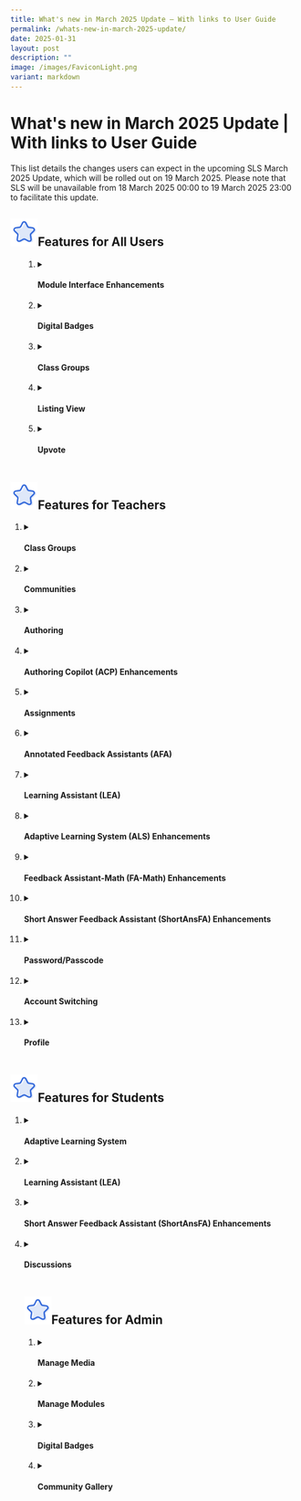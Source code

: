 ```yaml
---
title: What's new in March 2025 Update — With links to User Guide
permalink: /whats-new-in-march-2025-update/
date: 2025-01-31
layout: post
description: ""
image: /images/FaviconLight.png
variant: markdown
---
```

<h1>What's new in March 2025 Update | With links to User Guide</h1>
<p>This list details the changes users can expect in the upcoming SLS March 2025 Update, which will be rolled out on 19 March 2025. Please note that SLS will be unavailable from 18 March 2025 00:00 to 19 March 2025 23:00 to facilitate this update.</p>
<h2><img src="/images/Icons/Star.svg" style="width:3rem; display: inline;">Features for All Users</h2>
<ul>
<ol>
<li><details><summary><h4>Module Interface Enhancements</h4></summary>
<ol>
<li>Teachers and students can choose between "Standard” and “Wide” modes for modules under “Appearance Settings”. </li>
<li>The left menu can be pinned for easy reference to the module plan.</li>
<li>The navigation bar at the bottom of the module is enhanced for easier navigation across pages, activities and sections.</li>
<li> A “Top” button is also added for quick navigation to the top of each page.</li>
</ol></details></li>

<li><details><summary><h4>Digital Badges</h4></summary>
<ol>
<li><a target="_blank" href="/teacher-user-guide/gamify/game-stories-and-collectibles/">Digital badges</a> can be earned by students and teachers (as students) upon meeting set conditions when attempting MOE Library modules.</li>
<li>These digital badges will be displayed on their <a target="_blank" href="/teacher-user-guide/customise/view-and-edit-profile/">Profile subpages</a>, which can be viewed by clicking on their avatars.</li>
</ol>
</details></li>
<li><details><summary><h4>Class Groups</h4></summary>
<ol>
<li>Teachers and students can click on the class group icon in the top left corner of their assignment to navigate back to their class group.</li>
<li>Teachers and students can view each class group forum topic and poll as a unique page with a unique URL.</li>
<li>Teachers and students can search for their class groups in the Class Groups listing page using the search bar.</li>
<li>The user interface for class groups has been enhanced. When viewing members in class groups, teachers and students can see the listing of all members, including their avatars.</li>
</ol>
</details></li>
<li><details><summary><h4>Listing View</h4></summary>
<ol><li><a target="_blank" href="/student-user-guide/discover/access-self-study-resources/">Resource</a> and <a target="_blank" href="/teacher-user-guide/assess/view-assignments/">assignment listings</a> will default to the list view. The system will retain teachers' and students' preferred view based on their last access on the same device.</li>
</ol></details></li>
<li><details><summary><h4>Upvote</h4></summary>
<ol>
<li><a target="_blank" href="/teacher-user-guide/collaborate/post-and-comment-in-the-forum/">Teachers</a> and <a target="_blank" href="/student-user-guide/collaborate/view-and-respond-in-the-forum/">students</a> can vote for posts in discussions and class group forums. This feature can be enabled or disabled by teachers.</li>
<li>Teachers and students can <a target="_blank" href="/teacher-user-guide/discover/leave-reviews/">vote</a> for modules in the MOE Library (for both teachers and students) and the Community Gallery (for teachers only). They can also <a target="_blank" href="/teacher-user-guide/discover/search-for-resources/">sort</a> their search results by “Most Voted ".</li>

</ol>
<li><details><summary><h4>Discussions and Forums</h4></summary>
<ol>
<li><a target="_blank" href="/teacher-user-guide/collaborate/post-and-comment-in-the-forum/">Teachers</a> and <a target="_blank" href="/student-user-guide/collaborate/view-and-respond-in-the-forum/">students</a> can view the latest comments for each post in discussions and class group forums without needing to open the post. They can also sort posts by “Latest” and “Most Voted”.</li>

<li>Avatars of teachers and students are&nbsp;shown next to their names in posts and comments.</li>

</ol></details></li>

<li><details><summary><h4>Google Enhancements</h4></summary>
<ol>
<li>When viewing Google documents, a tooltip has been added to indicate which Google Drive account the file is shared with.</li>
</ol>
</details></li>
	
<li><details><summary><h4>Module Credits</h4></summary>
<ol>
<li>Teachers and students can see who created the module in MOE Library (for both teachers and students) or Community Gallery (for teachers only) and to whom it is credited under the <a target="_blank" href="/teacher-user-guide/discover/view-module-details/">Module Details</a> subpage. Clicking on the names of the authors and contributors will open their Profile subpages.</li>
</ol>
</details></li>
</details></li></ol>
	</ul>

<h2><img src="/images/Icons/Star.svg" style="width:3rem; display: inline;">Features for Teachers</h2>
<ol>
<li><details><summary><h4>Class Groups</h4></summary>
<ol>
<li>Teachers can update their class group settings to enable direct join requests via <a target="_blank" href="/teacher-user-guide/organise/create-class-groups-and-communities/">a class group URL</a>. They will have the ability to review and <a target="_blank" href="/teacher-user-guide/organise/add-teachers-as-students-to-a-class-group/">approve or reject</a> these requests. Notifications will be sent to both teachers and students once a request has been approved.</li>
<li> Owners and co-teachers of class groups can <a target="_blank" href="/teacher-user-guide/organise/view-and-restore-past-class-groups/">restore past class groups</a> as active class groups.</li>
<li>Teachers can now set class group expiry year to <a target="_blank" href="/teacher-user-guide/organise/create-class-groups-and-communities/">"No Expiry”</a>.</li>
<li>Teachers will no longer be added as liaison teachers when their Teacher-as-Student accounts are added to class groups.</li>
<li><a target="_blank" href="/teacher-user-guide/organise/manage-class-group-resources/">Teachers</a> can see the name of the teacher who is editing the class group resource when they try to resume or edit the resource.</li>
</ol>
</details></li>
<li><details><summary><h4>Communities</h4></summary>
<ol>
<li>Teachers can <a target="_blank" href="/teacher-user-guide/organise/create-class-groups-and-communities/"> create communities</a> to collaborate and share resources with other teachers.</li>
<li>Teachers can <a target="_blank" href="/teacher-user-guide/organise/create-class-groups-and-communities/">search for and request to join communities</a> in “Browse Communities”.</li>
<li>Community owners can <a target="_blank" href="/teacher-user-guide/organise/create-class-groups-and-communities/">review and manage membership requests</a>, approving or rejecting them as needed. Teachers will receive notifications once their requests to join the community are approved.</li>
<li>Teachers can convert existing class groups into communities.</li>
</ol>
</details></li>
<li><details><summary><h4>Authoring</h4></summary>
<ol>
<li><strong>Prioritisation</strong>: Teachers can select topics/subtopics for ALS to prioritise in recommending to students in class groups, and alert students to these recommendations by sending notifications.</li>
<li><strong>Linked Activities</strong>: Teachers can <a target="_blank" href="/teacher-user-guide/discover/link-activities-in-als-content/">link activities</a>  to be recommended in a series in ALS.</li>
</ol>
</details></li>
<li><details><summary><h4>Authoring Copilot (ACP) Enhancements</h4></summary>
<ol>
<li>Teachers can <a target="_blank" href="/teacher-user-guide/author/use-authoring-copilot-to-create-new-activities-components/">upload more than one knowledge base</a> as reference for ACP when generating content, which can be used across different sections in a module.</li>
<li>Teachers can <a target="_blank" href="/teacher-user-guide/author/use-authoring-copilot-to-create-new-activities-components/">upload PDFs and images</a> as part of the section knowledge base.</li>
</ol>
</details></li>
<li><details><summary><h4>Assignments</h4></summary>
<ul>
<li><strong>Linked Assignments:</strong>
<ol>
<li>Teachers can assign modules as <a target="_blank" href="/teacher-user-guide/assign/create-assignments/">linked assignments</a> within and across multiple class groups. While editing the assigned module, all linked assignments will be paused, and  <a target="_blank" href="/teacher-user-guide/assign/edit-assignments/">changes made will be applied to all linked assignments</a>.</li>
</ol>
</li>
<li><strong>Editing:</strong>
<ol>
<li>Teachers can preview assignments and resources as students after they have been assigned.</li>
<li>Teachers can <a target="_blank" href="/teacher-user-guide/author/add-free-response-questions/">edit</a> the suggested answer field and description in rubrics for Free-Response Questions even after students have attempted them. This also applies to self-study resources.</li>
<li>Teachers can also <a target="_blank" href="/teacher-user-guide/assess/edit-quizzes/">edit</a> certain fields, such as the Quiz Title and Description, after the module has been assigned and students have started attempting the questions in the Quiz. </li>
</ol>
</li>
<li><strong>Google Enhancement:</strong>
<ol>
<li>Teachers can access their students’ Google Response files, including those saved as drafts.</li>
<li>There is improved handling of Google Response questions for team activities.</li>
</ol>
</li>
<li><strong>Print-to-Scan Enhancements</strong>
<ol>
<li>There will be placeholders in the question paper when the question body is empty.</li>
<li>The size of response boxes for Free-Response Questions will vary based on the response size settings.</li>
<li>Students’ handwritten mathematical working can be evaluated using FA-Math after their response sheets are submitted using <a target="_blank" href="/teacher-user-guide/assess/print-to-scan/">Print-To-Scan</a>.</li>
</ol>
</li>
<li><strong>Aggregated Student Response Enhancements</strong>
<ol>
<li>All responses for Free-Response Questions on the Student Responses page will be expanded by default. Action buttons in the Student Responses table will be displayed without requiring students to be selected first.</li>
</ol>
</li>
<li><strong>Heatmap Enhancements</strong>
<ol>
<li>A <a target="_blank" href="/teacher-user-guide/assess/monitor-students-responses-in-an-assignment/">Refresh</a> button is added to the Heatmap for easy retrieval of the most updated Heatmap status.</li>
<li><a target="_blank" href="/teacher-user-guide/assess/monitor-students-responses-in-an-assignment/">Visual indicators</a> atop each question offer a quick overview of student performance; clicking an indicator takes teachers directly to the Student Responses page.</li>
<li>Heatmap indicators now clearly show student participation in ITTs, polls and discussions.</li>
<li>Teachers can filter for sections and activities more easily. </li>
<li>There is improved navigation between Heatmaps and assignments. Teachers can navigate to the activity level of the question/component in the Monitor Assignment page when they click on the "Monitor" icon in interaction boards and Student Responses page.</li>
<li>Teachers will be directed back to the previous page when they click on the back button when they are in interaction boards or Student Responses page. </li>
</ol>
</li>
</ul>
</details></li>
<li><details><summary><h4>Annotated Feedback Assistants (AFA)</h4></summary>
<ol>
<li>Teachers can use <a target="_blank" href="/teacher-user-guide/assess/add-annotated-feedback-assistant/">Annotated Feedback Assistant</a> for Free-Response Questions to provide in-line feedback in the form of annotation cards on student responses.</li>
<li>Teachers can select up to 2 feedback references (suggested answer, rubrics or error tags) for Annotated Feedback Assistant to reference when evaluating students’ responses.</li>
</ol>
</details></li>
<li><details><summary><h4>Learning Assistant (LEA)</h4></summary>
<ol>
<li>Teachers can set up a <a target="_blank" href="/teacher-user-guide/author/activate-learning-assistant-in-interactive-component/">Learning Assistant in a Discussion component</a> to allow students to interact with.</li>
<li>Teachers can select predetermined roles (e.g., Discussion Facilitator, Idea Generator) or customise their own instructions, set interaction limits and add knowledge base(s) for Learning Assistant to anchor its response to.</li>
<li>Teachers can <a target="_blank" href="/teacher-user-guide/author/activate-learning-assistant-in-interactive-component/">view students’ chat history</a> with Learning Assistant.</li>
</ol>
</details></li>
<li><details><summary><h4>Adaptive Learning System (ALS) Enhancements</h4></summary>
<ol>
<li>Teachers can <a target="_blank" href="/teacher-user-guide/author/add-section-adaptive/"> create Section (Adaptive)</a> in a module where they can select the desired learning loop, topic, and assign ALS content directly to students.</li>
<li>Teachers can <a target="_blank" href="/teacher-user-guide/author/add-section-adaptive/">track students’ completion</a> of Section (Adaptive) under the Monitoring Assignment page. They can also view students’ attempts of the Adaptive Learning session in Section (Adaptive).</li>
<li>Teachers can select specific concepts for students to learn or practise in Test Myself in Section (Adaptive).</li>
<li>Teachers can select a new “minimum required to assess your mastery” option when setting the number of questions for Test Myself in Section (Adaptive).</li>
</ol>
</details></li>
<li><details><summary><h4>Feedback Assistant-Math (FA-Math) Enhancements</h4></summary>
<ol>
<li>Teachers can create <a target="_blank" href="/teacher-user-guide/assess/add-mathematics-feedback-assistant/">Multi-Part FA-Math</a> questions where question sub-parts are linked.</li>
<li>Teachers can use FA-Math to <a target="_blank" href="/teacher-user-guide/assess/add-mathematics-feedback-assistant/">create digital manipulatives</a>, including models, inside text/media components and question stems of Multi-Part Questions.</li>
<li>Teachers can use FA-Math in conjunction with <a target="_blank" href="/teacher-user-guide/assess/print-to-scan/">Print-To-Scan</a> to evaluate students’ handwritten mathematical working.</li>
</ol>
</details></li>	
<li><details><summary><h4>Short Answer Feedback Assistant (ShortAnsFA) Enhancements</h4></summary>
<ol>
<li>Teachers can <a target="_blank" href="/teacher-user-guide/assess/add-short-answer-feedback-assistant/">include PDFs/images in the question body and suggested answer</a> for evaluation using Short Answer Feedback Assistant.</li>
</ol>
</details></li>
<li><details><summary><h4>Password/Passcode</h4></summary>
<ol>
<li>Teachers can <a target="_blank" href="/teacher-user-guide/administer/reset-student-passwords-for-classes/">reset password</a> and <a target="_blank" href="/teacher-user-guide/administer/generate-passcode-for-students/">generate temporary passcode</a> for students from the same page.</li>
<li>Teachers can <a target="_blank" href="/teacher-user-guide/administer/generate-passcode-for-students/">generate temporary passcodes</a> for selected students only.</li>
<li>The validity of passcodes has been extended from 2 to 10 hours. Using passcodes to log in will allow students to bypass the password reset page, which appears if their passwords have expired. </li>
</ol>
</details></li>
<li><details><summary><h4>Account Switching</h4></summary>
<ol>
<li>Teachers will be <a target="_blank" href="/teacher-user-guide/customise/switch-to-student-account/">prompted to switch</a> to their Teacher-as-Student accounts when they access Student Attempt URLs.</li>
</ol>
</details></li>
	<li><details><summary><h4>Profile</h4></summary>
<ol>
<li><a target="_blank" href="/teacher-user-guide/customise/view-and-edit-profile/">Teachers’ Profile subpage</a> will display their SLS contributions, including modules submitted to the Community Gallery, upvotes received, communities joined, and the number of reviews and votes they have given in the MOE Library and Community Gallery.</li>
</ol>
</details></li>
</ol>

<h2><img src="/images/Icons/Star.svg" style="width:3rem; display: inline;">Features for Students</h2>
<ol>
<li><details><summary><h4>Adaptive Learning System</h4></summary>
<ol>
<li>Students can <a target="_blank" href="/student-user-guide/self-study/access-adaptive-learning-system/">see their mastery level</a> after completing a quiz during an Adaptive Learning session.</li>
<li> Students can <a target="_blank" href="/student-user-guide/self-study/access-adaptive-learning-system/">select specific concepts</a> to learn or practise for Test Myself in Adaptive Learning.</li>
<li>Students can select a <a target="_blank" href="/student-user-guide/self-study/access-adaptive-learning-system/">new “minimum required to assess your mastery” option</a> when setting the number of questions for Test Myself in Adaptive Learning.</li>
</ol>
</details></li>
<li><details><summary><h4>Learning Assistant (LEA)</h4></summary>
<ol>
<li>Students can interact with <a target="_blank" href="/student-user-guide/self-study/access-learning-assistant-in-discussion-component/">Learning Assistant in a Discussion component</a>.</li>
</ol>
</details></li>
<li><details><summary><h4>Short Answer Feedback Assistant (ShortAnsFA) Enhancements</h4></summary>
<ol>
<li>Students can <a target="_blank" href="/student-user-guide/assess/about-short-answer-feedback-assistant/">upload PDFs/images</a> as part of their response for assessment by Short Answer Feedback Assistant.</li>
</ol>
</details></li>
<li><details><summary><h4>Discussions</h4></summary>
<ol>
<li>Students will see a “My Post” page for each discussion component which shows their own posts for the discussion.</li>
</ol>
</details></li>

<h2><img src="/images/Icons/Star.svg" style="width:3rem; display: inline;">Features for Admin</h2>
<ol>
<li><details><summary><h4>Manage Media</h4></summary>
<ol>
<li>Content Officers (COs) and Content Approvers (CAs) can upload Media Objects (MOs) directly to “Manage Media”. They can then fill in the necessary IP details on the MO’s subpage before submitting to CAs for approval. Mandatory fields would be pre-filled for MOE-owned MOs.</li>
<li> COs can submit MOs for approval and/or delete them directly from the “Manage Media” listing.</li>
<li>CAs can approve and/or delete MOs directly from the “Manage Media” listing.</li>
<li>COs and CAs can search for MOs under “Manage Media” using the MO’s Universally Unique Identifier (UUID).</li>
	<li>COs and/or CAs will receive notifications of changes to the statuses of their MOs.</li>
	<li>All members of the owner group will be notified 180 days and 1 day before their MOs expire. Once expired, MOs will be automatically unpublished.</li>
</ol>
</details></li>
<li><details><summary><h4>Manage Modules</h4></summary>
<ol>
<li>Content Officers (COs) and Content Approvers (CAs) can create and edit MOE Library modules directly in “Manage Modules”.</li>
<li>New Media Objects (MOs) added or uploaded to draft MOE Library modules, including Text-to-Speech or Speech Evaluation files, are automatically added to "Manage Media."</li>
<li>COs can submit unapproved MOs and their associated draft MOE Library modules to CAs for approval. CAs can then approve or reject the unapproved MOs along with the draft modules.</li>
<li>MOE Library modules are now attributed to their owner groups instead of just “MOE”.</li>
<li>CAs can only download marks and responses for MOE Library modules from their owner groups.</li>
</ol>
</details></li>
<li><details><summary><h4>Digital Badges</h4></summary>
<ol>
<li>Content Officers (COs) and Content Approvers (CAs) can add a new form of collectibles under gamification known as <a target="_blank" href="/admin-user-guide/publish/add-digital-badges-to-a-module/">“Digital Badges”</a> to MOE Library modules.</li>
<li>COs and CAs can also create standalone digital badges and manually award them to Teacher-as-Student and Student accounts by accessing “Manage Digital Badges”. Recipients of the digital badges will be notified accordingly.</li>
</ol>
</details></li>
<li><details><summary><h4>Community Gallery</h4></summary>
<ol>
<li>The “Replace” function for Community Gallery Admin has been removed.</li>
</ol>
</details></li></ol></ol>